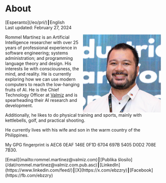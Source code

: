 About
=====

<div class="center">[Esperanto](/eo/pri/)┃English</div>
<div class="center">Last updated: February 27, 2024</div>

<div>
<img src="/bil/ebzzry.webp" style="float: right; width: 50%; margin: 0px 0px 0px 10px">

Rommel Martínez is an Artificial Intelligence researcher with over 25 years of
professional experience in software engineering; systems administration; and
programming language theory and design. His interests lie with consciousness,
the mind, and reality. He is currently exploring how we can use modern computers
to reach the low-hanging fruits of AI. He is the Chief Technology Officer at
[Valmiz](https://valmiz.com) and is spearheading their AI research and development.


Additionally, he likes to do physical training and sports, mainly with
kettlebells, golf, and practical shooting.

He currently lives with his wife and son in the warm country of the Philippines.

My GPG fingerprint is AEC6 0EAF 146E 0F1D 6704 697B 5405 D0D2 708E 7B30.
</div>
<div class="center">
[Email](mailto:rommel.martinez@valmiz.com)┃[Publika ŝlosilo](/dat/rommel.martinez@valmiz.com.pub.asc)┃[LinkedIn](https://www.linkedin.com/feed/)┃[X](https://x.com/ebzzry)┃[Facebook](https://fb.com/ebzzry)<br>
</div>
